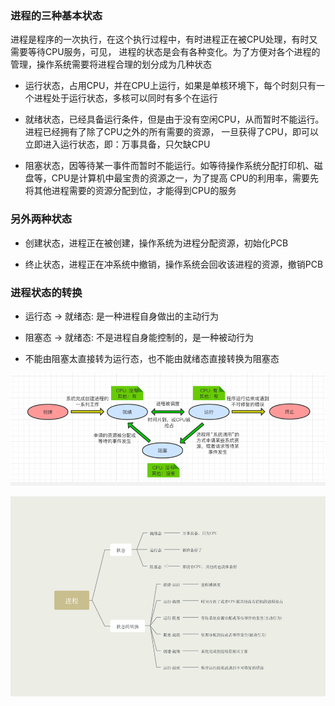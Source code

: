 ### 进程的三种基本状态

进程是程序的一次执行，在这个执行过程中，有时进程正在被CPU处理，有时又需要等待CPU服务，可见，
进程的状态是会有各种变化。为了方便对各个进程的管理，操作系统需要将进程合理的划分成为几种状态

- 运行状态，占用CPU，并在CPU上运行，如果是单核环境下，每个时刻只有一个进程处于运行状态，多核可以同时有多个在运行

- 就绪状态，已经具备运行条件，但是由于没有空闲CPU，从而暂时不能运行。进程已经拥有了除了CPU之外的所有需要的资源，
一旦获得了CPU，即可以立即进入运行状态，即：万事具备，只欠缺CPU

- 阻塞状态，因等待某一事件而暂时不能运行。如等待操作系统分配打印机、磁盘等，CPU是计算机中最宝贵的资源之一，为了提高
CPU的利用率，需要先将其他进程需要的资源分配到位，才能得到CPU的服务

### 另外两种状态

- 创建状态，进程正在被创建，操作系统为进程分配资源，初始化PCB

- 终止状态，进程正在冲系统中撤销，操作系统会回收该进程的资源，撤销PCB

### 进程状态的转换

- 运行态 -> 就绪态: 是一种进程自身做出的主动行为

- 阻塞态 -> 就绪态: 不是进程自身能控制的，是一种被动行为

- 不能由阻塞太直接转为运行态，也不能由就绪态直接转换为阻塞态

![os_thread_status_change.png](../../Images/os_process_status_change.png)

![os_thread_and_change.png](../../Images/os_process_and_change.png)

